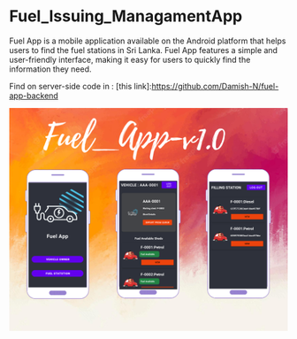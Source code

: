 # Fuel_Issuing_ManagamentApp
Fuel App is a mobile application available on the Android platform that helps users 
                to find the fuel stations in Sri Lanka. 
                Fuel App features a simple and user-friendly interface, 
                making it easy for users to quickly find the information they need. 
                
Find on server-side code in : [this link]:https://github.com/Damish-N/fuel-app-backend                


![Semantic description of image](https://github.com/Damish-N/Fuel_App/blob/main/app/src/main/res/drawable/fuel.png "Fuel App Flayer")
